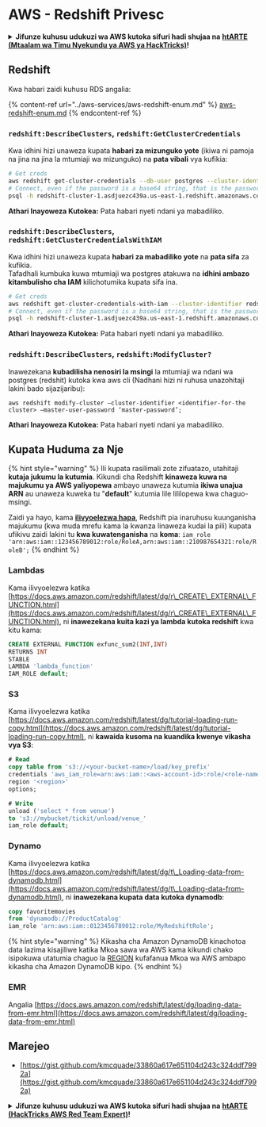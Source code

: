 # AWS - Redshift Privesc

<details>

<summary><strong>Jifunze kuhusu udukuzi wa AWS kutoka sifuri hadi shujaa na</strong> <a href="https://training.hacktricks.xyz/courses/arte"><strong>htARTE (Mtaalam wa Timu Nyekundu ya AWS ya HackTricks)</strong></a><strong>!</strong></summary>

Njia nyingine za kusaidia HackTricks:

* Ikiwa unataka kuona **kampuni yako ikitangazwa kwenye HackTricks** au **kupakua HackTricks kwa PDF** Angalia [**MIPANGO YA KUJIUNGA**](https://github.com/sponsors/carlospolop)!
* Pata [**bidhaa rasmi za PEASS & HackTricks**](https://peass.creator-spring.com)
* Gundua [**Familia ya PEASS**](https://opensea.io/collection/the-peass-family), mkusanyiko wetu wa [**NFTs**](https://opensea.io/collection/the-peass-family) ya kipekee
* **Jiunge na** 💬 [**Kikundi cha Discord**](https://discord.gg/hRep4RUj7f) au [**kikundi cha telegram**](https://t.me/peass) au **tufuate** kwenye **Twitter** 🐦 [**@hacktricks\_live**](https://twitter.com/hacktricks\_live)**.**
* **Shiriki mbinu zako za udukuzi kwa kuwasilisha PRs kwa** [**HackTricks**](https://github.com/carlospolop/hacktricks) na [**HackTricks Cloud**](https://github.com/carlospolop/hacktricks-cloud) repos za github.

</details>

## Redshift

Kwa habari zaidi kuhusu RDS angalia:

{% content-ref url="../aws-services/aws-redshift-enum.md" %}
[aws-redshift-enum.md](../aws-services/aws-redshift-enum.md)
{% endcontent-ref %}

### `redshift:DescribeClusters`, `redshift:GetClusterCredentials`

Kwa idhini hizi unaweza kupata **habari za mizunguko yote** (ikiwa ni pamoja na jina na jina la mtumiaji wa mizunguko) na **pata vibali** vya kufikia:

```bash
# Get creds
aws redshift get-cluster-credentials --db-user postgres --cluster-identifier redshift-cluster-1
# Connect, even if the password is a base64 string, that is the password
psql -h redshift-cluster-1.asdjuezc439a.us-east-1.redshift.amazonaws.com -U "IAM:<username>" -d template1 -p 5439
```

**Athari Inayoweza Kutokea:** Pata habari nyeti ndani ya mabadiliko.

### `redshift:DescribeClusters`, `redshift:GetClusterCredentialsWithIAM`

Kwa idhini hizi unaweza kupata **habari za mabadiliko yote** na **pata sifa** za kufikia.\
Tafadhali kumbuka kuwa mtumiaji wa postgres atakuwa na **idhini ambazo kitambulisho cha IAM** kilichotumika kupata sifa ina.

```bash
# Get creds
aws redshift get-cluster-credentials-with-iam --cluster-identifier redshift-cluster-1
# Connect, even if the password is a base64 string, that is the password
psql -h redshift-cluster-1.asdjuezc439a.us-east-1.redshift.amazonaws.com -U "IAMR:AWSReservedSSO_AdministratorAccess_4601154638985c45" -d template1 -p 5439
```

**Athari Inayoweza Kutokea:** Pata habari nyeti ndani ya mabadiliko.

### `redshift:DescribeClusters`, `redshift:ModifyCluster?`

Inawezekana **kubadilisha nenosiri la msingi** la mtumiaji wa ndani wa postgres (redshit) kutoka kwa aws cli (Nadhani hizi ni ruhusa unazohitaji lakini bado sijazijaribu):

```
aws redshift modify-cluster –cluster-identifier <identifier-for-the cluster> –master-user-password ‘master-password’;
```

**Athari Inayoweza Kutokea:** Pata habari nyeti ndani ya mabadiliko.

## Kupata Huduma za Nje

{% hint style="warning" %}
Ili kupata rasilimali zote zifuatazo, utahitaji **kutaja jukumu la kutumia**. Kikundi cha Redshift **kinaweza kuwa na majukumu ya AWS yaliyopewa** ambayo unaweza kutumia **ikiwa unajua ARN** au unaweza kuweka tu "**default**" kutumia lile lililopewa kwa chaguo-msingi.

Zaidi ya hayo, kama [**ilivyoelezwa hapa**](https://docs.aws.amazon.com/redshift/latest/mgmt/authorizing-redshift-service.html), Redshift pia inaruhusu kuunganisha majukumu (kwa muda mrefu kama la kwanza linaweza kudai la pili) kupata ufikivu zaidi lakini tu **kwa kuwatenganisha** na **koma**: `iam_role 'arn:aws:iam::123456789012:role/RoleA,arn:aws:iam::210987654321:role/RoleB';`
{% endhint %}

### Lambdas

Kama ilivyoelezwa katika [https://docs.aws.amazon.com/redshift/latest/dg/r\_CREATE\_EXTERNAL\_FUNCTION.html](https://docs.aws.amazon.com/redshift/latest/dg/r\_CREATE\_EXTERNAL\_FUNCTION.html), ni **inawezekana kuita kazi ya lambda kutoka redshift** kwa kitu kama:

```sql
CREATE EXTERNAL FUNCTION exfunc_sum2(INT,INT)
RETURNS INT
STABLE
LAMBDA 'lambda_function'
IAM_ROLE default;
```

### S3

Kama ilivyoelezwa katika [https://docs.aws.amazon.com/redshift/latest/dg/tutorial-loading-run-copy.html](https://docs.aws.amazon.com/redshift/latest/dg/tutorial-loading-run-copy.html), ni **kawaida kusoma na kuandika kwenye vikasha vya S3**:

```sql
# Read
copy table from 's3://<your-bucket-name>/load/key_prefix'
credentials 'aws_iam_role=arn:aws:iam::<aws-account-id>:role/<role-name>'
region '<region>'
options;

# Write
unload ('select * from venue')
to 's3://mybucket/tickit/unload/venue_'
iam_role default;
```

### Dynamo

Kama ilivyoelezwa katika [https://docs.aws.amazon.com/redshift/latest/dg/t\_Loading-data-from-dynamodb.html](https://docs.aws.amazon.com/redshift/latest/dg/t\_Loading-data-from-dynamodb.html), ni **inawezekana kupata data kutoka dynamodb**:

```sql
copy favoritemovies
from 'dynamodb://ProductCatalog'
iam_role 'arn:aws:iam::0123456789012:role/MyRedshiftRole';
```

{% hint style="warning" %}
Kikasha cha Amazon DynamoDB kinachotoa data lazima kisajiliwe katika Mkoa sawa wa AWS kama kikundi chako isipokuwa utatumia chaguo la [REGION](https://docs.aws.amazon.com/redshift/latest/dg/copy-parameters-data-source-s3.html#copy-region) kufafanua Mkoa wa AWS ambapo kikasha cha Amazon DynamoDB kipo.
{% endhint %}

### EMR

Angalia [https://docs.aws.amazon.com/redshift/latest/dg/loading-data-from-emr.html](https://docs.aws.amazon.com/redshift/latest/dg/loading-data-from-emr.html)

## Marejeo

* [https://gist.github.com/kmcquade/33860a617e651104d243c324ddf7992a](https://gist.github.com/kmcquade/33860a617e651104d243c324ddf7992a)

<details>

<summary><strong>Jifunze kuhusu udukuzi wa AWS kutoka sifuri hadi shujaa na</strong> <a href="https://training.hacktricks.xyz/courses/arte"><strong>htARTE (HackTricks AWS Red Team Expert)</strong></a><strong>!</strong></summary>

Njia nyingine za kusaidia HackTricks:

* Ikiwa unataka kuona **kampuni yako ikitangazwa kwenye HackTricks** au **kupakua HackTricks kwa PDF** Angalia [**MIPANGO YA KUJIUNGA**](https://github.com/sponsors/carlospolop)!
* Pata [**bidhaa rasmi za PEASS & HackTricks**](https://peass.creator-spring.com)
* Gundua [**Familia ya PEASS**](https://opensea.io/collection/the-peass-family), mkusanyiko wetu wa [**NFTs**](https://opensea.io/collection/the-peass-family) ya kipekee
* **Jiunge na** 💬 [**Kikundi cha Discord**](https://discord.gg/hRep4RUj7f) au kikundi cha [**telegram**](https://t.me/peass) au **tufuate** kwenye **Twitter** 🐦 [**@hacktricks\_live**](https://twitter.com/hacktricks\_live)**.**
* **Shiriki mbinu zako za udukuzi kwa kuwasilisha PRs kwa** [**HackTricks**](https://github.com/carlospolop/hacktricks) na [**HackTricks Cloud**](https://github.com/carlospolop/hacktricks-cloud) repos za github.

</details>
